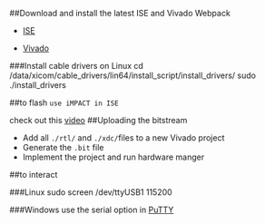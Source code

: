 ##Download and install the latest ISE and Vivado Webpack
  - [ISE](http://www.xilinx.com/support/download/index.html/content/xilinx/en/downloadNav/design-tools.html)
  
  - [Vivado](http://www.xilinx.com/support/download/index.html/content/xilinx/en/downloadNav/vivado-design-tools/2015-4.html)
  
###Install cable drivers on Linux
        cd <Vivado dir>/data/xicom/cable_drivers/lin64/install_script/install_drivers/
        sudo ./install_drivers

##to flash
  `use iMPACT in ISE`
  
  check out this [video](https://www.youtube.com/watch?v=aL9yMcLY_74)
##Uploading the bitstream
  -   Add all `./rtl/` and `./xdc/`files to a new Vivado project
  -   Generate the `.bit` file 
  -   Implement the project and run hardware manger
  
##to interact

###Linux
    sudo screen /dev/ttyUSB1 115200
  
###Windows
  use the serial option in <a href="http://www.putty.org/">PuTTY</a>

